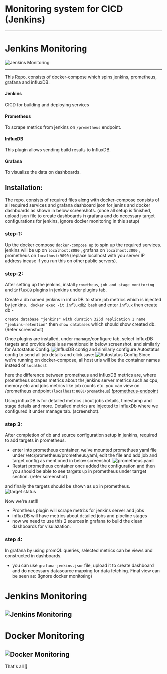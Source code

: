# Monitoring system for CICD (Jenkins)
--------------------------------------
# Jenkins Monitoring

![Jenkins Monitoring](assets/jenkins-monit.png)

--------------------------------------

This Repo. consists of docker-compose which spins jenkins, prometheus, grafana and influxDB.

#### Jenkins
CICD for building and deploying services
#### Prometheus
To scrape metrics from jenkins on `/prometheus` endpoint.
#### InfluxDB
This plugin allows sending build results to InfluxDB.
#### Grafana
To visualize the data on dashboards.

## Installation:
The repo. consists of required files along with docker-compose consists of all required services and grafana dashboard json for jenins and docker dashboards as shown in below screenshots. (once all setup is finished, upload json file to create dashboards in grafana and do necessary target configurations for jenkins, ignore docker monitoring in this setup)

### step-1:
Up the docker compose `docker-compose up` to spin up the required services. jenkins will be up on `localhost:8080` , grafana on `localhost:3000` , prometheus on `localhost:9090` (replace localhost with you server IP address incase if you run this on other public servers).
### step-2: 
After setting up the jenkins, install `prometheus`, `job and stage monitoring` and `influxDB` plugins in jenkins under plugins tab.

Create a db named jenkins in influxDB, to store job metrics which is injected by jenkins.
` docker exec -it influxdb2 bash` and enter `influx`
then create db - 

`create database "jenkins" with duration 325d replication 1 name "jenkins-retention"`
then `show databases` which should show created db. (Refer screenshot)

Once plugins are installed, under manage/configure tab, select influxDB targets and provide details as mentioned in below screenshot. and similarly for Autostatus Config.
![InfluxDB config](assets/influxdb-config.png)
and similarly configure Autostatus config to send all job details and click save:
![Autostatus Config](assets/autostatus-config-influx.png)
Since we're running on docker-compose, all host urls will be the container names instead of `localhost`

here the difference between prometheus and influxDB metrics are, where prometheus scrapes metrics about the jenkins server metrics such as cpu, memory etc and jobs metrics like job counts etc. you can view on /prometheus endpoint (`localhost:8080/prometheus`)
[!prometheus-endpoint](assets/promethues-ep.png)

Using influxDB is for detailed metrics about jobs details, timestamp and stage details and more. Detailed metrics are injected to influxDb where we configured it under manage tab. (screenshot).

### step 3:
After completion of db and source configuration setup in jenkins, required to add targets in prometheus.
- enter into prometheus container, we've mounted promethues yaml file under /etc/prometheus/prometheus.yaml, edit the file and add job and target config as mentioned in below screenshot.
![prometheus.yaml](assets/prometheus-target1.png)
- Restart prometheus container once added the configuration and then you should be able to see targets up in prometheus under tarrget section. (refer screenshot).

and finally the targets should be shown as up in prometheus.
![target status](assets/prometheus-targets.png)


Now we're set!!!

- Promtheus plugin will scrape metrics for jenkins server and jobs 
- influxDB will have metrics about detailed jobs and pipeline stages
- now we need to use this 2 sources in grafana to build the clean dashboards for visulazation.
### step 4:
In grafana by using promQL queries, selected metrics can be views and constructed in dashboards.
- you can use `grafana-jenkins.json` file, upload it to create dashboard and do necessary datasource mapping for data fetching.
Final view can be seen as:
(Ignore docker monitoring)
# Jenkins Monitoring
![Jenkins Monitoring](assets/jenkins-monit.png)
--------------------------------------

# Docker Monitoring

![Docker Monitoring](assets/docker-monit.png)
--------------------------------------

That's all 🤘


